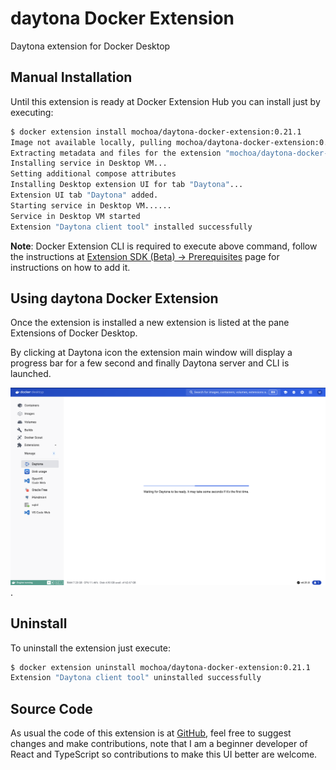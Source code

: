 # daytona Docker Extension

Daytona extension for Docker Desktop

## Manual Installation

Until this extension is ready at Docker Extension Hub you can install just by executing:

```bash
$ docker extension install mochoa/daytona-docker-extension:0.21.1
Image not available locally, pulling mochoa/daytona-docker-extension:0.21.1...
Extracting metadata and files for the extension "mochoa/daytona-docker-extension:0.21.1"
Installing service in Desktop VM...
Setting additional compose attributes
Installing Desktop extension UI for tab "Daytona"...
Extension UI tab "Daytona" added.
Starting service in Desktop VM......
Service in Desktop VM started
Extension "Daytona client tool" installed successfully
```

**Note**: Docker Extension CLI is required to execute above command, follow the instructions at [Extension SDK (Beta) -> Prerequisites](https://docs.docker.com/desktop/extensions-sdk/#prerequisites) page for instructions on how to add it.

## Using daytona Docker Extension

Once the extension is installed a new extension is listed at the pane Extensions of Docker Desktop.

By clicking at Daytona icon the extension main window will display a progress bar for a few second and finally Daytona server and CLI is launched.

![Progress bar indicator](docs/images/screenshot1.png?raw=true).

## Uninstall

To uninstall the extension just execute:

```bash
$ docker extension uninstall mochoa/daytona-docker-extension:0.21.1
Extension "Daytona client tool" uninstalled successfully
```

## Source Code

As usual the code of this extension is at [GitHub](https://github.com/marcelo-ochoa/daytona-docker-extension), feel free to suggest changes and make contributions, note that I am a beginner developer of React and TypeScript so contributions to make this UI better are welcome.
